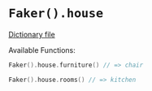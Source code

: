 # `Faker().house`

[Dictionary file](../core/src/main/resources/locales/en/house.yml)

Available Functions:  
```kotlin
Faker().house.furniture() // => chair

Faker().house.rooms() // => kitchen
```

